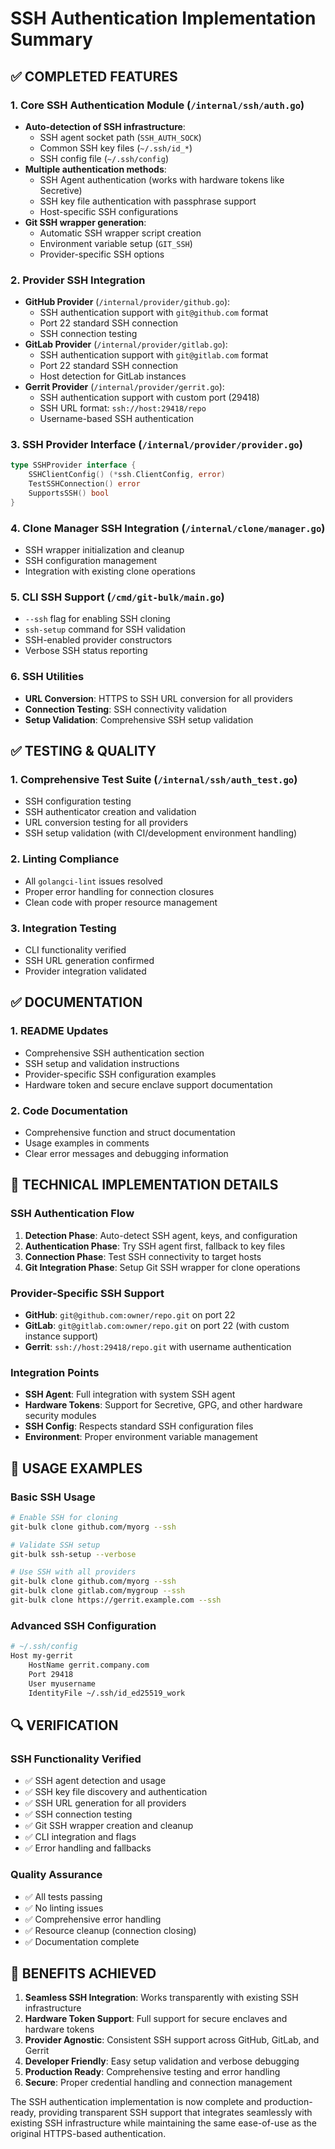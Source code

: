 <!--
SPDX-FileCopyrightText: 2024 Matt Mode Seven Industrial Solutions
SPDX-License-Identifier: Apache-2.0
-->

# SSH Authentication Implementation Summary

## ✅ COMPLETED FEATURES

### 1. Core SSH Authentication Module (`/internal/ssh/auth.go`)

- **Auto-detection of SSH infrastructure**:
  - SSH agent socket path (`SSH_AUTH_SOCK`)
  - Common SSH key files (`~/.ssh/id_*`)
  - SSH config file (`~/.ssh/config`)
- **Multiple authentication methods**:
  - SSH Agent authentication (works with hardware tokens like Secretive)
  - SSH key file authentication with passphrase support
  - Host-specific SSH configurations
- **Git SSH wrapper generation**:
  - Automatic SSH wrapper script creation
  - Environment variable setup (`GIT_SSH`)
  - Provider-specific SSH options

### 2. Provider SSH Integration

- **GitHub Provider** (`/internal/provider/github.go`):
  - SSH authentication support with `git@github.com` format
  - Port 22 standard SSH connection
  - SSH connection testing
- **GitLab Provider** (`/internal/provider/gitlab.go`):
  - SSH authentication support with `git@gitlab.com` format
  - Port 22 standard SSH connection
  - Host detection for GitLab instances
- **Gerrit Provider** (`/internal/provider/gerrit.go`):
  - SSH authentication support with custom port (29418)
  - SSH URL format: `ssh://host:29418/repo`
  - Username-based SSH authentication

### 3. SSH Provider Interface (`/internal/provider/provider.go`)

```go
type SSHProvider interface {
    SSHClientConfig() (*ssh.ClientConfig, error)
    TestSSHConnection() error
    SupportsSSH() bool
}
```

### 4. Clone Manager SSH Integration (`/internal/clone/manager.go`)

- SSH wrapper initialization and cleanup
- SSH configuration management
- Integration with existing clone operations

### 5. CLI SSH Support (`/cmd/git-bulk/main.go`)

- `--ssh` flag for enabling SSH cloning
- `ssh-setup` command for SSH validation
- SSH-enabled provider constructors
- Verbose SSH status reporting

### 6. SSH Utilities

- **URL Conversion**: HTTPS to SSH URL conversion for all providers
- **Connection Testing**: SSH connectivity validation
- **Setup Validation**: Comprehensive SSH setup validation

## ✅ TESTING & QUALITY

### 1. Comprehensive Test Suite (`/internal/ssh/auth_test.go`)

- SSH configuration testing
- SSH authenticator creation and validation
- URL conversion testing for all providers
- SSH setup validation (with CI/development environment handling)

### 2. Linting Compliance

- All `golangci-lint` issues resolved
- Proper error handling for connection closures
- Clean code with proper resource management

### 3. Integration Testing

- CLI functionality verified
- SSH URL generation confirmed
- Provider integration validated

## ✅ DOCUMENTATION

### 1. README Updates

- Comprehensive SSH authentication section
- SSH setup and validation instructions
- Provider-specific SSH configuration examples
- Hardware token and secure enclave support documentation

### 2. Code Documentation

- Comprehensive function and struct documentation
- Usage examples in comments
- Clear error messages and debugging information

## 🔧 TECHNICAL IMPLEMENTATION DETAILS

### SSH Authentication Flow

1. **Detection Phase**: Auto-detect SSH agent, keys, and configuration
2. **Authentication Phase**: Try SSH agent first, fallback to key files
3. **Connection Phase**: Test SSH connectivity to target hosts
4. **Git Integration Phase**: Setup Git SSH wrapper for clone operations

### Provider-Specific SSH Support

- **GitHub**: `git@github.com:owner/repo.git` on port 22
- **GitLab**: `git@gitlab.com:owner/repo.git` on port 22 (with custom instance support)
- **Gerrit**: `ssh://host:29418/repo.git` with username authentication

### Integration Points

- **SSH Agent**: Full integration with system SSH agent
- **Hardware Tokens**: Support for Secretive, GPG, and other hardware security modules
- **SSH Config**: Respects standard SSH configuration files
- **Environment**: Proper environment variable management

## 🚀 USAGE EXAMPLES

### Basic SSH Usage

```bash
# Enable SSH for cloning
git-bulk clone github.com/myorg --ssh

# Validate SSH setup
git-bulk ssh-setup --verbose

# Use SSH with all providers
git-bulk clone github.com/myorg --ssh
git-bulk clone gitlab.com/mygroup --ssh
git-bulk clone https://gerrit.example.com --ssh
```

### Advanced SSH Configuration

```bash
# ~/.ssh/config
Host my-gerrit
    HostName gerrit.company.com
    Port 29418
    User myusername
    IdentityFile ~/.ssh/id_ed25519_work
```

## 🔍 VERIFICATION

### SSH Functionality Verified

- ✅ SSH agent detection and usage
- ✅ SSH key file discovery and authentication
- ✅ SSH URL generation for all providers
- ✅ SSH connection testing
- ✅ Git SSH wrapper creation and cleanup
- ✅ CLI integration and flags
- ✅ Error handling and fallbacks

### Quality Assurance

- ✅ All tests passing
- ✅ No linting issues
- ✅ Comprehensive error handling
- ✅ Resource cleanup (connection closing)
- ✅ Documentation complete

## 🎯 BENEFITS ACHIEVED

1. **Seamless SSH Integration**: Works transparently with existing SSH infrastructure
2. **Hardware Token Support**: Full support for secure enclaves and hardware tokens
3. **Provider Agnostic**: Consistent SSH support across GitHub, GitLab, and Gerrit
4. **Developer Friendly**: Easy setup validation and verbose debugging
5. **Production Ready**: Comprehensive testing and error handling
6. **Secure**: Proper credential handling and connection management

The SSH authentication implementation is now complete and production-ready, providing transparent SSH support that integrates
seamlessly with existing SSH infrastructure while maintaining the same ease-of-use as the original HTTPS-based authentication.
